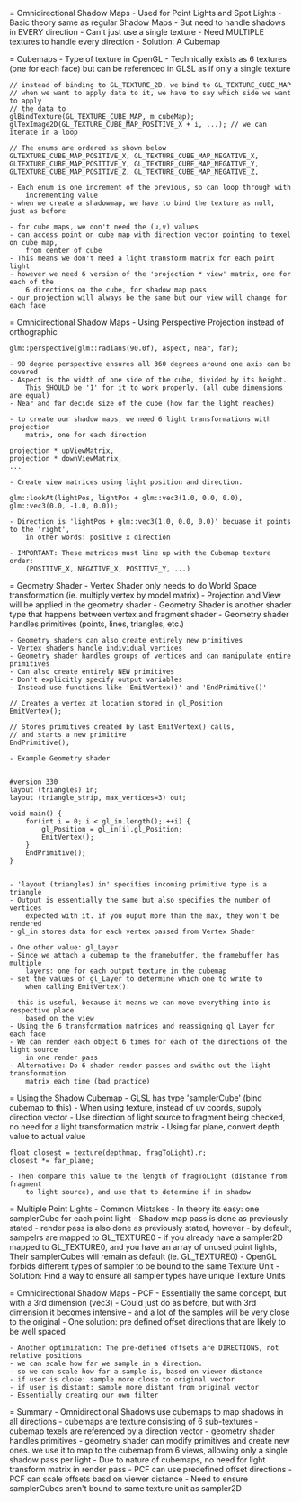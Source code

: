 

= Omnidirectional Shadow Maps
	- Used for Point Lights and Spot Lights
	- Basic theory same as regular Shadow Maps
	- But need to handle shadows in EVERY direction
	- Can't just use a single texture
	- Need MULTIPLE textures to handle every direction
	- Solution: A Cubemap

= Cubemaps
	- Type of texture in OpenGL
	- Technically exists as 6 textures (one for each face) but can be referenced
		in GLSL as if only a single texture
	
	// instead of binding to GL_TEXTURE_2D, we bind to GL_TEXTURE_CUBE_MAP
	// when we want to apply data to it, we have to say which side we want to apply
	// the data to
	glBindTexture(GL_TEXTURE_CUBE_MAP, m_cubeMap);
	glTexImage2D(GL_TEXTURE_CUBE_MAP_POSITIVE_X + i, ...); // we can iterate in a loop

	// The enums are ordered as shown below
	GLTEXTURE_CUBE_MAP_POSITIVE_X, GL_TEXTURE_CUBE_MAP_NEGATIVE_X,
	GLTEXTURE_CUBE_MAP_POSITIVE_Y, GL_TEXTURE_CUBE_MAP_NEGATIVE_Y,
	GLTEXTURE_CUBE_MAP_POSITIVE_Z, GL_TEXTURE_CUBE_MAP_NEGATIVE_Z,

	- Each enum is one increment of the previous, so can loop through with 
		incrementing value
	- when we create a shadowmap, we have to bind the texture as null, just as before

	- for cube maps, we don't need the (u,v) values
	- can access point on cube map with direction vector pointing to texel on cube map,
		from center of cube
	- This means we don't need a light transform matrix for each point light
	- however we need 6 version of the 'projection * view' matrix, one for each of the
		6 directions on the cube, for shadow map pass
	- our projection will always be the same but our view will change for each face

= Omnidirectional Shadow Maps
	- Using Perspective Projection instead of orthographic
	
	glm::perspective(glm::radians(90.0f), aspect, near, far);

	- 90 degree perspective ensures all 360 degrees around one axis can be covered
	- Aspect is the width of one side of the cube, divided by its height.
		This SHOULD be '1' for it to work properly. (all cube dimensions are equal)
	- Near and far decide size of the cube (how far the light reaches)

	- to create our shadow maps, we need 6 light transformations with projection
		matrix, one for each direction

	projection * upViewMatrix,
	projection * downViewMatrix,
	...

	- Create view matrices using light position and direction.

	glm::lookAt(lightPos, lightPos + glm::vec3(1.0, 0.0, 0.0), glm::vec3(0.0, -1.0, 0.0));

	- Direction is 'lightPos + glm::vec3(1.0, 0.0, 0.0)' becuase it points to the 'right',
		in other words: positive x direction

	- IMPORTANT: These matrices must line up with the Cubemap texture order:
		(POSITIVE_X, NEGATIVE_X, POSITIVE_Y, ...)

= Geometry Shader
	- Vertex Shader only needs to do World Space transformation (ie. multiply 
		vertex by model matrix)
	- Projection and View will be applied in the geometry shader
	- Geometry Shader is another shader type that happens between vertex and
		fragment shader
	- Geometry shader handles primitives (points, lines, triangles, etc.)

	- Geometry shaders can also create entirely new primitives
	- Vertex shaders handle individual vertices
	- Geometry shader handles groups of vertices and can manipulate entire primitives
	- Can also create entirely NEW primitives
	- Don't explicitly specify output variables
	- Instead use functions like 'EmitVertex()' and 'EndPrimitive()'

	// Creates a vertex at location stored in gl_Position
	EmitVertex();

	// Stores primitives created by last EmitVertex() calls,
	// and starts a new primitive
	EndPrimitive();

	- Example Geometry shader


	#version 330
	layout (triangles) in;
	layout (triangle_strip, max_vertices=3) out;

	void main() {
		for(int i = 0; i < gl_in.length(); ++i) {
			gl_Position = gl_in[i].gl_Position;
			EmitVertex();
		}
		EndPrimitive();
	}


	- 'layout (triangles) in' specifies incoming primitive type is a triangle
	- Output is essentially the same but also specifies the number of vertices 
		expected with it. if you ouput more than the max, they won't be rendered
	- gl_in stores data for each vertex passed from Vertex Shader

	- One other value: gl_Layer
	- Since we attach a cubemap to the framebuffer, the framebuffer has multiple 
		layers: one for each output texture in the cubemap
	- set the values of gl_Layer to determine which one to write to
		when calling EmitVertex().

	- this is useful, because it means we can move everything into is respective place
		based on the view
	- Using the 6 transformation matrices and reassigning gl_Layer for each face
	- We can render each object 6 times for each of the directions of the light source
		in one render pass
	- Alternative: Do 6 shader render passes and swithc out the light transformation
		matrix each time (bad practice)

= Using the Shadow Cubemap
	- GLSL has type 'samplerCube' (bind cubemap to this)
	- When using texture, instead of uv coords, supply direction vector
	- Use direction of light source to fragment being checked, no need for a light
		transformation matrix
	- Using far plane, convert depth value to actual value

	float closest = texture(depthmap, fragToLight).r;
	closest *= far_plane;

	- Then compare this value to the length of fragToLight (distance from fragment
		to light source), and use that to determine if in shadow

= Multiple Point Lights - Common Mistakes
	- In theory its easy: one samplerCube for each point light
	- Shadow map pass is done as previously stated
	- render pass is also done as previously stated, however
	- by default, sampelrs are mapped to GL_TEXTURE0
	- if you already have a sampler2D mapped to GL_TEXTURE0,
		and you have an array of unused point lights,
		Their samplerCubes will remain as default (ie. GL_TEXTURE0)
	- OpenGL forbids different types of sampler to be bound to the same Texture Unit
	- Solution: Find a way to ensure all sampler types have unique Texture Units

= Omnidirectional Shadow Maps - PCF
	- Essentially the same concept, but with a 3rd dimension (vec3)
	- Could just do as before, but with 3rd dimension it becomes intensive
	- and a lot of the samples will be very close to the original
	- One solution: pre defined offset directions that are likely to be well spaced
	
	- Another optimization: The pre-defined offsets are DIRECTIONS, not relative positions
	- we can scale how far we sample in a direction.
	- so we can scale how far a sample is, based on viewer distance
	- if user is close: sample more close to original vector
	- if user is distant: sample more distant from original vector
	- Essentially creating our own filter

= Summary 
	- Omnidirectional Shadows use cubemaps to map shadows in all directions
	- cubemaps are texture consisting of 6 sub-textures
	- cubemap texels are referenced by a direction vector
	- geometry shader handles primitives
	- geometry shader can modify primitives and create new ones. we use it to map
		to the cubemap from 6 views, allowing only a single shadow pass per light
	- Due to nature of cubemaps, no need for light transform matrix in render pass
	- PCF can use predefined offset directions
	- PCF can scale offsets basd on viewer distance
	- Need to ensure samplerCubes aren't bound to same texture unit as sampler2D